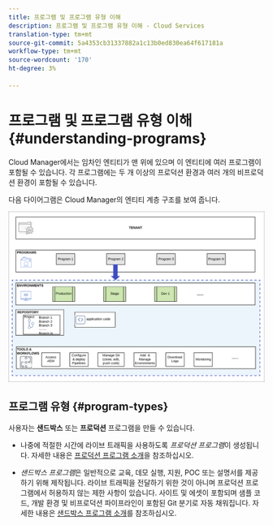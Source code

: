 ```yaml
---
title: 프로그램 및 프로그램 유형 이해
description: 프로그램 및 프로그램 유형 이해 - Cloud Services
translation-type: tm+mt
source-git-commit: 5a4353cb31337882a1c13b0ed830ea64f617181a
workflow-type: tm+mt
source-wordcount: '170'
ht-degree: 3%

---
```



# 프로그램 및 프로그램 유형 이해 {#understanding-programs}

Cloud Manager에서는 임차인 엔티티가 맨 위에 있으며 이 엔티티에 여러 프로그램이 포함될 수 있습니다. 각 프로그램에는 두 개 이상의 프로덕션 환경과 여러 개의 비프로덕션 환경이 포함될 수 있습니다.

다음 다이어그램은 Cloud Manager의 엔티티 계층 구조를 보여 줍니다.

![이미지](assets/program-types1.png)

## 프로그램 유형 {#program-types}

사용자는 **샌드박스** 또는 **프로덕션** 프로그램을 만들 수 있습니다.

* 나중에 적절한 시간에 라이브 트래픽을 사용하도록 *프로덕션 프로그램*이 생성됩니다.
자세한 내용은 [프로덕션 프로그램 소개](/help/onboarding/getting-access-to-aem-in-cloud/introduction-production-programs.md)을 참조하십시오.


* *샌드박스 프로그램*은 일반적으로 교육, 데모 실행, 지원, POC 또는 설명서를 제공하기 위해 제작됩니다. 라이브 트래픽을 전달하기 위한 것이 아니며 프로덕션 프로그램에서 허용하지 않는 제한 사항이 있습니다. 사이트 및 에셋이 포함되며 샘플 코드, 개발 환경 및 비프로덕션 파이프라인이 포함된 Git 분기로 자동 채워집니다.
자세한 내용은 [샌드박스 프로그램 소개](/help/onboarding/getting-access-to-aem-in-cloud/introduction-sandbox-programs.md)를 참조하십시오.

